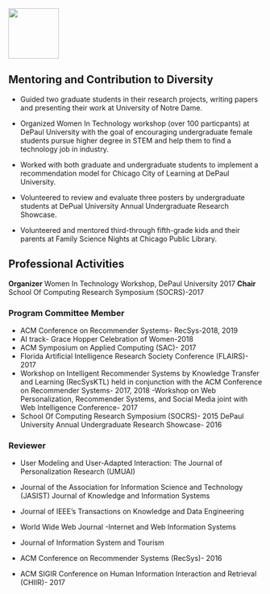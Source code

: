 
<img src="/images/act1.png" width="100" />

## Mentoring and Contribution to Diversity

- Guided two graduate students in their research projects, writing papers and presenting their work at University of Notre Dame.

- Organized Women In Technology workshop (over 100 particpants) at DePaul University with the goal of encouraging undergraduate female students pursue higher degree in STEM and help them to find a technology job in industry.

- Worked with both graduate and undergraduate students to implement a recommendation model for Chicago City of Learning at DePaul University.

- Volunteered to review and evaluate three posters by undergraduate students at DePual University Annual Undergraduate Research Showcase.

- Volunteered and mentored third-through fifth-grade kids and their parents at Family Science Nights at Chicago Public Library.

## Professional Activities

**Organizer** Women In Technology Workshop, DePaul University 2017
**Chair** School Of Computing Research Symposium (SOCRS)-2017

### Program Committee Member
- ACM Conference on Recommender Systems- RecSys-2018, 2019
- AI track- Grace Hopper Celebration of Women-2018
- ACM Symposium on Applied Computing (SAC)- 2017
- Florida Artificial Intelligence Research Society Conference (FLAIRS)- 2017
- Workshop on Intelligent Recommender Systems by Knowledge Transfer and Learning (RecSysKTL) held in conjunction with the ACM Conference on Recommender Systems- 2017, 2018
-Workshop on Web Personalization, Recommender Systems, and Social Media joint with Web Intelligence Conference- 2017
- School Of Computing Research Symposium (SOCRS)- 2015 DePaul University Annual Undergraduate Research Showcase- 2016

### Reviewer
- User Modeling and User-Adapted Interaction: The Journal of Personalization Research (UMUAI)

- Journal of the Association for Information Science and Technology (JASIST) Journal of Knowledge and Information Systems
- Journal of IEEE’s Transactions on Knowledge and Data Engineering
- World Wide Web Journal -Internet and Web Information Systems
- Journal of Information System and Tourism
- ACM Conference on Recommender Systems (RecSys)- 2016
- ACM SIGIR Conference on Human Information Interaction and Retrieval (CHIIR)- 2017

  
